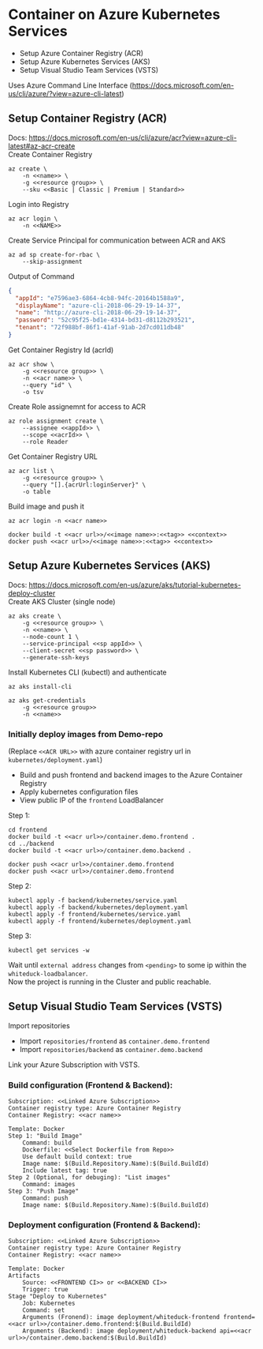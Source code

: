 # Container on Azure Kubernetes Services

- Setup Azure Container Registry (ACR)
- Setup Azure Kubernetes Services (AKS)
- Setup Visual Studio Team Services (VSTS)

Uses Azure Command Line Interface (https://docs.microsoft.com/en-us/cli/azure/?view=azure-cli-latest)

## Setup Container Registry (ACR)
Docs: https://docs.microsoft.com/en-us/cli/azure/acr?view=azure-cli-latest#az-acr-create  
Create Container Registry
```
az create \
    -n <<name>> \
    -g <<resource group>> \
    --sku <<Basic | Classic | Premium | Standard>>
```

Login into Registry
```
az acr login \
    -n <<NAME>>
```

Create Service Principal for communication between ACR and AKS
```
az ad sp create-for-rbac \
    --skip-assignment
```

Output of Command
```json
{
  "appId": "e7596ae3-6864-4cb8-94fc-20164b1588a9",
  "displayName": "azure-cli-2018-06-29-19-14-37",
  "name": "http://azure-cli-2018-06-29-19-14-37",
  "password": "52c95f25-bd1e-4314-bd31-d8112b293521",
  "tenant": "72f988bf-86f1-41af-91ab-2d7cd011db48"
}
```

Get Container Registry Id (acrId)
```
az acr show \
    -g <<resource group>> \
    -n <<acr name>> \
    --query "id" \
    -o tsv
```

Create Role assignemnt for access to ACR
```
az role assignment create \
    --assignee <<appId>> \
    --scope <<acrId>> \
    --role Reader
```

Get Container Registry URL
```
az acr list \
    -g <<resource group>> \
    --query "[].{acrUrl:loginServer}" \
    -o table
```

Build image and push it
```
az acr login -n <<acr name>>
```
```
docker build -t <<acr url>>/<<image name>>:<<tag>> <<context>>
docker push <<acr url>>/<<image name>>:<<tag>> <<context>>
```

## Setup Azure Kubernetes Services (AKS)
Docs: https://docs.microsoft.com/en-us/azure/aks/tutorial-kubernetes-deploy-cluster  
Create AKS Cluster (single node)
```
az aks create \
    -g <<resource group>> \
    -n <<name>> \
    --node-count 1 \
    --service-principal <<sp appId>> \
    --client-secret <<sp password>> \
    --generate-ssh-keys
```

Install Kubernetes CLI (kubectl) and authenticate
```
az aks install-cli
```
```
az aks get-credentials
    -g <<resource group>>
    -n <<name>>
```

### Initially deploy images from Demo-repo  
(Replace `<<ACR URL>>` with azure container registry url in `kubernetes/deployment.yaml`)  
- Build and push frontend and backend images to the Azure Container Registry 
- Apply kubernetes configuration files
- View public IP of the `frontend` LoadBalancer

Step 1:
```
cd frontend
docker build -t <<acr url>>/container.demo.frontend .
cd ../backend
docker build -t <<acr url>>/container.demo.backend .

docker push <<acr url>>/container.demo.frontend
docker push <<acr url>>/container.demo.frontend
```

Step 2:
```
kubectl apply -f backend/kubernetes/service.yaml
kubectl apply -f backend/kubernetes/deployment.yaml
kubectl apply -f frontend/kubernetes/service.yaml
kubectl apply -f frontend/kubernetes/deployment.yaml
```

Step 3:
```
kubectl get services -w
```
Wait until `external address` changes from `<pending>` to some ip within the `whiteduck-loadbalancer`.  
Now the project is running in the Cluster and public reachable.

## Setup Visual Studio Team Services (VSTS)
Import repositories
- Import `repositories/frontend` as `container.demo.frontend`
- Import `repositories/backend` as `container.demo.backend`

Link your Azure Subscription with VSTS.

### Build configuration (Frontend & Backend):
```
Subscription: <<Linked Azure Subscription>>
Container registry type: Azure Container Registry
Container Registry: <<acr name>>
```
```
Template: Docker
Step 1: "Build Image"
    Command: build
    Dockerfile: <<Select Dockerfile from Repo>>
    Use default build context: true
    Image name: $(Build.Repository.Name):$(Build.BuildId)
    Include latest tag: true
Step 2 (Optional, for debuging): "List images"
    Command: images
Step 3: "Push Image"
    Command: push
    Image name: $(Build.Repository.Name):$(Build.BuildId)
``` 

### Deployment configuration (Frontend & Backend):
```
Subscription: <<Linked Azure Subscription>>
Container registry type: Azure Container Registry
Container Registry: <<acr name>>
```
```
Template: Docker
Artifacts
    Source: <<FRONTEND CI>> or <<BACKEND CI>>
    Trigger: true
Stage "Deploy to Kubernetes"
    Job: Kubernetes
    Command: set
    Arguments (Fronend): image deployment/whiteduck-frontend frontend=<<acr url>>/container.demo.frontend:$(Build.BuildId)
    Arguments (Backend): image deployment/whiteduck-backend api=<<acr url>>/container.demo.backend:$(Build.BuildId)
``` 